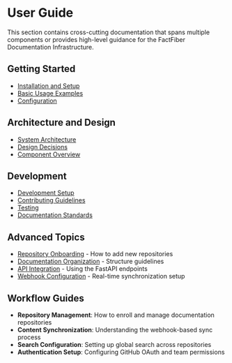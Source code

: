 # User Guide

This section contains cross-cutting documentation that spans multiple components
or provides high-level guidance for the FactFiber Documentation Infrastructure.

## Getting Started

- [Installation and Setup](getting-started.md)
- [Basic Usage Examples](getting-started.md#usage)
- [Configuration](getting-started.md#configuration)

## Architecture and Design

- [System Architecture](architecture.md)
- [Design Decisions](architecture.md#design-decisions)
- [Component Overview](architecture.md#components)

## Development

- [Development Setup](development.md)
- [Contributing Guidelines](development.md#contributing)
- [Testing](development.md#testing)
- [Documentation Standards](documentation_standards.md)

## Advanced Topics

- [Repository Onboarding](repository_onboarding.md) - How to add new repositories
- [Documentation Organization](documentation_organization.md) - Structure guidelines
- [API Integration](../api/) - Using the FastAPI endpoints
- [Webhook Configuration](../dev/devspace-guide.md) - Real-time synchronization setup

## Workflow Guides

- **Repository Management**: How to enroll and manage documentation repositories
- **Content Synchronization**: Understanding the webhook-based sync process
- **Search Configuration**: Setting up global search across repositories
- **Authentication Setup**: Configuring GitHub OAuth and team permissions
